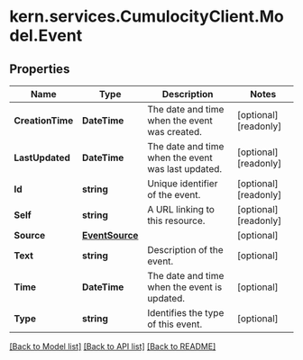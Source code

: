 
# kern.services.CumulocityClient.Model.Event

## Properties

Name | Type | Description | Notes
------------ | ------------- | ------------- | -------------
**CreationTime** | **DateTime** | The date and time when the event was created. | [optional] [readonly] 
**LastUpdated** | **DateTime** | The date and time when the event was last updated. | [optional] [readonly] 
**Id** | **string** | Unique identifier of the event. | [optional] [readonly] 
**Self** | **string** | A URL linking to this resource. | [optional] [readonly] 
**Source** | [**EventSource**](EventSource.md) |  | [optional] 
**Text** | **string** | Description of the event. | [optional] 
**Time** | **DateTime** | The date and time when the event is updated. | [optional] 
**Type** | **string** | Identifies the type of this event. | [optional] 

[[Back to Model list]](../README.md#documentation-for-models)
[[Back to API list]](../README.md#documentation-for-api-endpoints)
[[Back to README]](../README.md)

